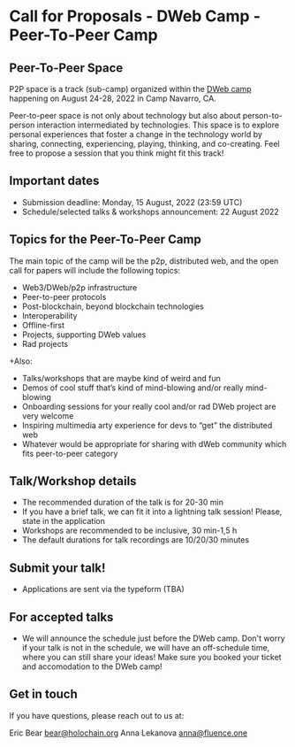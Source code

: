 # Call for Proposals - DWeb Camp - Peer-To-Peer Camp

## Peer-To-Peer Space
P2P space is a track (sub-camp) organized within the [DWeb camp](https://dwebcamp.org/) happening on August 24-28, 2022 in Camp Navarro, CA.

Peer-to-peer space is not only about technology but also about person-to-person interaction intermediated by technologies. 
This space is to explore personal experiences that foster a change in the technology world by sharing, connecting, experiencing, playing, thinking, and co-creating. Feel free to propose a session that you think might fit this track! 

## Important dates

- Submission deadline: Monday, 15 August, 2022 (23:59 UTC)
- Schedule/selected talks & workshops announcement:  22 August 2022


## Topics for the Peer-To-Peer Camp
The main topic of the camp will be the p2p, distributed web, and the open call for papers will include the following topics:

- Web3/DWeb/p2p infrastructure
- Peer-to-peer protocols
- Post-blockchain, beyond blockchain technologies
- Interoperability
- Offline-first
- Projects, supporting DWeb values
- Rad projects

+Also:
- Talks/workshops that are maybe kind of weird and fun
- Demos of cool stuff that’s kind of mind-blowing and/or really mind-blowing
- Onboarding sessions for your really cool and/or rad DWeb project are very welcome
- Inspiring multimedia arty experience for devs to “get” the distributed web
- Whatever would be appropriate for sharing with dWeb community which fits peer-to-peer category 

## Talk/Workshop details

- The recommended duration of the talk is for 20-30 min
- If you have a brief talk, we can fit it into a lightning talk session! Please, state in the application
- Workshops are recommended to be inclusive, 30 min-1,5 h
- The default durations for talk recordings are 10/20/30 minutes


## Submit your talk!
- Applications are sent via the typeform (TBA)


## For accepted talks
- We will announce the schedule just before the DWeb camp. Don't worry if your talk is not in the schedule, we will have an off-schedule time, where you can still share your ideas! Make sure you booked your ticket and accomodation to the DWeb camp!


## Get in touch
If you have questions, please reach out to us at: 

Eric Bear bear@holochain.org
Anna Lekanova anna@fluence.one 
